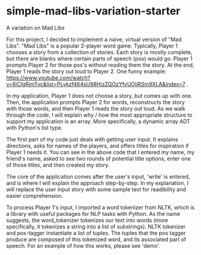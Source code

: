 # simple-mad-libs-variation-starter
A variation on Mad Libs

For this project, I decided to implement a naive, virtual version of "Mad Libs". "Mad Libs" is a popular 2-player word game. Typically, Player 1 chooses a story from a collection of stories. Each story is mostly complete, but there are blanks where certain parts of speech (pos) would go. Player 1 prompts Player 2 for those pos's without reading them the story. At the end, Player 1 reads the story out loud to Player 2. One funny example: https://www.youtube.com/watch?v=6iClgRjmTvc&list=PLykzf464sU98HizZQOzYfvUOjjRSm9XLA&index=7 .

In my application, Player 1 does not choose a story, but comes up with one. Then, the application prompts Player 2 for words, reconstructs the story with those words, and then Player 1 reads the story out loud. As we walk through the code, I will explain why / how the most appropriate structure to support my application is an array. More specifically, a dynamic array ADT with Python's list type.

The first part of my code just deals with getting user input. It explains directions, asks for names of the players, and offers titles for inspiration if Player 1 needs it. You can see in the above code that I entered my name, my friend's name, asked to see two rounds of potential title options, enter one of those titles, and then created my story.

The core of the application comes after the user's input, 'write' is entered, and is where I will explain the approach step-by-step. In my explanation, I will replace the user input story with some sample text for readibility and easier comprehension.

To process Player 1's input, I imported a word tokenizer from NLTK, which is a library with useful packages for NLP tasks with Python. As the name suggests, the word_tokenizer tokenizes our text into words (more specifically, it tokenizes a string into a list of substrings). NLTK tokenizer and pos-tagger instantiate a list of tuples. The tuples that the pos tagger produce are composed of this tokenized word, and its associated part of speech. For an example of how this works, please see 'demo'.
